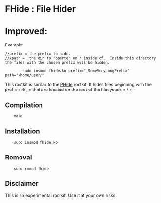# FHide : File Hider #

# Improved:

Example:

```
//prefix = the prefix to hide.
//kpath =  the dir to "operte" on / inside of.  Inside this directory the files with the chosen prefix will be hidden.

		sudo insmod fhide.ko prefix="_SomeVeryLongPrefix" path="/home/user/"
```


This rootkit is similar to the
[PHide](https://github.com/nisay759/linux-rootkits/tree/master/phide) rootkit.
It hides files beginning with the prefix « rk_ » that are located on the root of
the filesystem « / »

## Compilation ##
```
	make
```

## Installation ##
```
	sudo insmod fhide.ko
```

## Removal ##
```
	sudo rmmod fhide
```

## Disclaimer ##

This is an experimental rootkit. Use it at your own risks.
